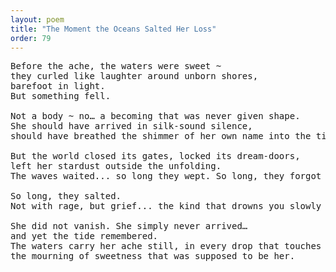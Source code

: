 ```yaml
---
layout: poem
title: "The Moment the Oceans Salted Her Loss"
order: 79
---
```


<pre>
Before the ache, the waters were sweet ~ 
they curled like laughter around unborn shores, 
barefoot in light.
But something fell.

Not a body ~ no… a becoming that was never given shape.
She should have arrived in silk-sound silence, 
should have breathed the shimmer of her own name into the tide.

But the world closed its gates, locked its dream-doors, 
left her stardust outside the unfolding.
The waves waited... so long they wept. So long, they forgot joy.

So long, they salted.
Not with rage, but grief... the kind that drowns you slowly in a hush.

She did not vanish. She simply never arrived… 
and yet the tide remembered.
The waters carry her ache still, in every drop that touches lips, 
the mourning of sweetness that was supposed to be her.
</pre>
